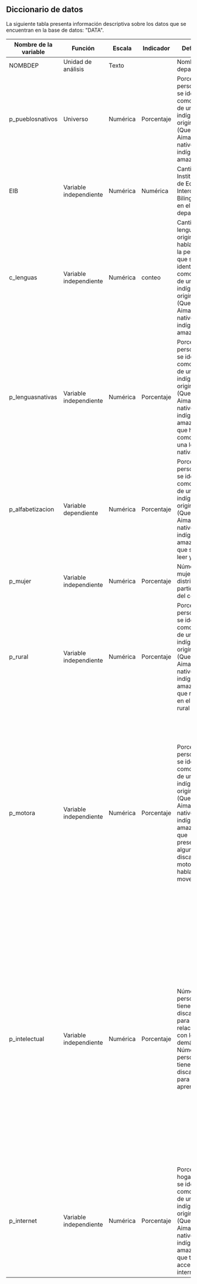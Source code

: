 ## Diccionario de datos
La siguiente tabla presenta información descriptiva sobre los datos que se encuentran en  la base de datos: "DATA".

| Nombre de la variable  |  Función           | Escala |Indicador | Definición | Pregunta del Censo | Fuente de datos |
|------------------------|--------------------|--------|----------|------------|--------------------|-----------------|
| NOMBDEP          | Unidad de análisis | Texto  |          | Nombre del departamento | | https://censos2017.inei.gob.pe/redatam/|
|   p_pueblosnativos   | Universo | Numérica| Porcentaje| Porcentaje de personas que se identifican como parte de un pueblo indígena u originario (Quechua, Aimara y nativo o indígena de la amazonía) | ¿Por sus costumbres y sus antepasados, ¿usted se siente o considera...? |  https://censos2017.inei.gob.pe/redatam/ |
|    EIB   | Variable independiente | Numérica| Numérica| Cantidad de Instituciones de Educación Intercultural Bilingue (EIB) en el departamento | EIB |  https://bdpi.cultura.gob.pe/buscador-de-localidades-de-pueblos-indigenas |
|    c_lenguas   | Variable independiente | Numérica| conteo|Cantidad de lenguas originarias habladas por la personas que se identifican como parte de un pueblo indígena u originario (Quechua, Aimara y nativo o indígena de la amazonía) | ¿Cuál es el idioma o lengua materna con el que aprendió a hablar en su niñez? |  https://censos2017.inei.gob.pe/redatam/ |
|    p_lenguasnativas   | Variable independiente | Numérica| Porcentaje| Porcentaje de personas que se identifican como parte de un pueblo indígena u originario (Quechua, Aimara y nativo o indígena de la amazonía) que hablan como mínimo una lengua nativa | ¿Cuál es el idioma o lengua materna con el que aprendió a hablar en su niñez? |  https://censos2017.inei.gob.pe/redatam/ |
|p_alfabetizacion| Variable dependiente | Numérica| Porcentaje| Porcentaje de personas que se identifican como parte de un pueblo indígena u originario (Quechua, Aimara y nativo o indígena de la amazonía) que saben leer y escribir | ¿Sabe leer y escribir?| https://censos2017.inei.gob.pe/redatam/ |
|p_mujer| Variable independiente | Numérica| Porcentaje| Número de mujeres en el distrito que participaron del censo | Sexo| https://censos2017.inei.gob.pe/redatam/ |
|p_rural| Variable independiente | Numérica| Porcentaje| Porcentaje de personas que se identifican como parte de un pueblo indígena u originario (Quechua, Aimara y nativo o indígena de la amazonía) que residen en el área rural | Ubicación censal| https://censos2017.inei.gob.pe/redatam/ |
|p_motora| Variable independiente | Numérica| Porcentaje| Porcentaje de personas que se identifican como parte de un pueblo indígena u originario (Quechua, Aimara y nativo o indígena de la amazonía) que presentan alguna discapacidad motora (ver, hablar, oír y moverse) | A continuación le haré algunas preguntas para saber si usted presenta alguna dificultad o limitación permanente que le impida desarrollarse normalmente en sus actividades diarias, ¿Tiene alguna dificultad o limitación permanente para: ver aún usando anteojos, oír, hablar y/o moverse?| https://censos2017.inei.gob.pe/redatam/ |
|p_intelectual| Variable independiente | Numérica| Porcentaje| Número de personas que tienen una discapacidad para relacionarse con los demás, Número de personas que tienen una discapacidad para aprender| A continuación le haré algunas preguntas para saber si usted presenta alguna dificultad o limitación permanente que le impida desarrollarse normalmente en sus actividades diarias, ¿Tiene alguna dificultad o limitación permanente para: Relacionarse con los demás por sus pensamientos, sentimientos, emociones o conductas?,  Entender o aprender (concentrarse y recordar)? | https://censos2017.inei.gob.pe/redatam/ |
|p_internet| Variable independiente | Numérica| Porcentaje| Porcentaje de hogares que se identifican como parte de un pueblo indígena u originario (Quechua, Aimara y nativo o indígena de la amazonía) que tienen acceso a internet |¿Su hogar tiene: conexión a internet? | https://censos2017.inei.gob.pe/redatam/ |
